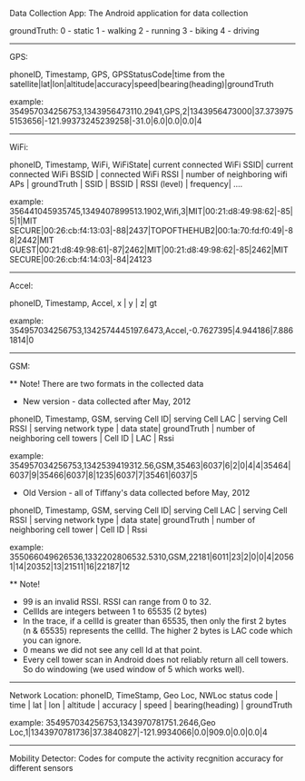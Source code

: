 Data Collection App: The Android application for data collection

groundTruth: 
0 - static
1 - walking
2 - running
3 - biking
4 - driving

---


GPS:

phoneID, Timestamp, GPS, GPSStatusCode|time from the satellite|lat|lon|altitude|accuracy|speed|bearing(heading)|groundTruth

example:
354957034256753,1343956473110.2941,GPS,2|1343956473000|37.3739755153656|-121.99373245239258|-31.0|6.0|0.0|0.0|4  					

---


WiFi:

phoneID, Timestamp, WiFi, WiFiState| current connected WiFi SSID| current connected WiFi BSSID | connected WiFi RSSI | number of neighboring wifi APs | groundTruth | SSID | BSSID | RSSI (level) | frequency| ....

example:
356441045935745,1349407899513.1902,Wifi,3|MIT|00:21:d8:49:98:62|-85|5|1|MIT SECURE|00:26:cb:f4:13:03|-88|2437|TOPOFTHEHUB2|00:1a:70:fd:f0:49|-88|2442|MIT GUEST|00:21:d8:49:98:61|-87|2462|MIT|00:21:d8:49:98:62|-85|2462|MIT SECURE|00:26:cb:f4:14:03|-84|24123

---

Accel:

phoneID, Timestamp, Accel, x | y | z| gt

example:
354957034256753,1342574445197.6473,Accel,-0.7627395|4.944186|7.8861814|0

---

GSM:

** Note!
There are two formats in the collected data

- New version - data collected after May, 2012

phoneID, Timestamp, GSM,  serving Cell ID| serving Cell LAC | serving Cell RSSI | serving network type | data state| groundTruth | number of neighboring cell towers | Cell ID | LAC | Rssi

example:
354957034256753,1342539419312.56,GSM,35463|6037|6|2|0|4|4|35464|6037|9|35466|6037|8|1235|6037|7|35461|6037|5

- Old Version - all of Tiffany's data collected before May, 2012

phoneID, Timestamp, GSM, serving Cell ID| serving Cell LAC | serving Cell RSSI | serving network type | data state| groundTruth | number of neighboring cell tower | Cell ID | Rssi

example:
355066049626536,1332202806532.5310,GSM,22181|6011|23|2|0|0|4|20561|14|20352|13|21511|16|22187|12

** Note!

- 99 is an invalid RSSI. RSSI can range from 0 to 32.
- CellIds are integers between 1 to 65535 (2 bytes)
- In the trace, if a cellId is greater than 65535, then only the first 2 bytes (n & 65535) represents the cellId. The higher 2 bytes is LAC code
which you can ignore.
- 0 means we did not see any cell Id at that point.
- Every cell tower scan in Android does not reliably return all cell towers.
So do windowing (we used window of 5 which works well).



---

Network Location:
phoneID, TimeStamp, Geo Loc, NWLoc status code | time | lat | lon | altitude | accuracy | speed | bearing(heading) | groundTruth

example:
354957034256753,1343970781751.2646,Geo Loc,1|1343970781736|37.3840827|-121.9934066|0.0|909.0|0.0|0.0|4


---

Mobility Detector: Codes for compute the activity recgnition accuracy for different sensors